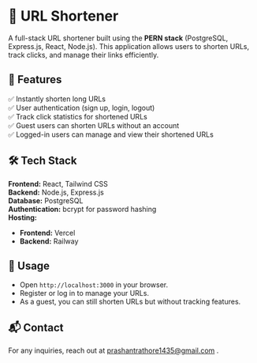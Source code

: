 # 🚀 URL Shortener

A full-stack URL shortener built using the **PERN stack** (PostgreSQL, Express.js, React, Node.js). This application allows users to shorten URLs, track clicks, and manage their links efficiently.

## 🌟 Features

✅ Instantly shorten long URLs  
✅ User authentication (sign up, login, logout)  
✅ Track click statistics for shortened URLs  
✅ Guest users can shorten URLs without an account  
✅ Logged-in users can manage and view their shortened URLs

## 🛠️ Tech Stack

**Frontend:** React, Tailwind CSS  
**Backend:** Node.js, Express.js  
**Database:** PostgreSQL  
**Authentication:** bcrypt for password hashing  
**Hosting:**  
- **Frontend:** Vercel  
- **Backend:** Railway  

## 🎯 Usage

- Open `http://localhost:3000` in your browser.
- Register or log in to manage your URLs.
- As a guest, you can still shorten URLs but without tracking features.

## 📬 Contact

For any inquiries, reach out at prashantrathore1435@gmail.com .

